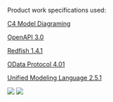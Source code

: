 Product work specifications used:

[C4 Model Diagraming](https://c4model.com/#Abstractions)

[OpenAPI 3.0](https://swagger.io/specification/)

[Redfish 1.4.1](https://www.dmtf.org/standards/redfish)

[OData Protocol 4.01](https://www.odata.org/documentation/)

[Unified Modeling Language 2.5.1](https://www.omg.org/spec/UML/)

![](https://github-readme-stats.vercel.app/api?username=parallelam&show_icons=true&count_private=true) ![](https://github-readme-stats.vercel.app/api/top-langs/?username=parallelam&layout=compact)

<!--
**parallelam/parallelam** is a ✨ _special_ ✨ repository because its `README.md` (this file) appears on your GitHub profile.

Here are some ideas to get you started:

- 🔭 I’m currently working on ...
- 🌱 I’m currently learning ...
- 👯 I’m looking to collaborate on ...
- 🤔 I’m looking for help with ...
- 💬 Ask me about ...
- 📫 How to reach me: ...
- 😄 Pronouns: ...
- ⚡ Fun fact: ...
-->
